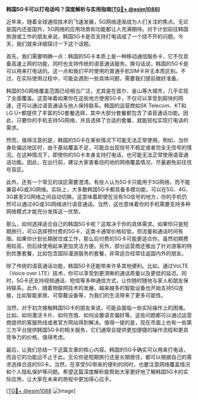 **韩国5G卡可以打电话吗？深度解析与实用指南[[TG💪+ @esim1088](https://t.me/s/esim1088)]**

近年来，随着全球通信技术的飞速发展，5G网络逐渐成为人们关注的焦点。无论是国内还是国外，5G网络的应用场景和功能都让人充满期待。对于计划前往韩国旅游或工作的朋友来说，韩国5G卡是否支持打电话成了一个绕不开的问题。今天，我们就来详细探讨一下这个话题。

首先，我们需要明确一点：韩国的5G卡本质上是一种移动通信服务卡，它不仅具备高速上网的功能，同时也支持传统的语音通话服务。换句话说，韩国的5G卡是可以用来打电话的。这一点和我们平时使用的普通手机SIM卡并无本质区别。不过，在实际使用过程中，可能会遇到一些具体问题，需要我们提前做好准备。

韩国的5G网络覆盖范围已经相当广泛，尤其是在首尔、釜山等大城市，几乎实现了全面覆盖。这意味着如果你在这些地方使用5G卡，不仅可以享受到超快的网速，还可以通过语音通话与他人保持联系。韩国的运营商如SK Telecom、KT和LG U+都提供了丰富的5G套餐选择，其中大部分套餐都包含了语音通话功能。因此，只要你的手机支持5G网络，并且选择了合适的套餐，就能轻松实现打电话的需求。

然而，值得注意的是，韩国的5G卡在某些情况下可能无法正常使用。例如，当你身处偏远地区时，由于基站覆盖不足，可能会出现信号不稳定或者完全无信号的情况。在这种情况下，即使你的5G卡本身支持打电话，也可能无法正常使用语音通话功能。因此，在出行前，建议大家查看目的地的网络覆盖情况，尽量避免前往信号盲区。

此外，还有一个常见的误区需要澄清。有些人认为5G卡只能用于5G网络，而不能兼容4G或3G网络。实际上，大多数韩国5G卡都具备多模功能，可以在5G、4G、3G甚至2G网络之间自动切换。这意味着即使在没有5G信号的地方，你的手机仍然可以通过4G或3G网络进行语音通话。当然，这也意味着你的手机需要支持多种网络模式才能充分发挥这一优势。

那么，如何选择适合自己的韩国5G卡呢？这取决于你的具体需求。如果你只是短期旅行，可以选择预付费的5G卡，这类卡通常价格较低，但流量和通话时间有限。如果你计划长期居住或工作，那么后付费的5G卡可能更适合你，虽然初期费用较高，但后续使用起来更加灵活方便。另外，部分运营商还推出了针对游客的特别优惠套餐，比如包含国际漫游服务的套餐，非常适合经常往返国内外的朋友。

除了传统的语音通话功能，韩国5G卡还能带来许多其他便利。比如，通过VoLTE（Voice over LTE）技术，你可以享受到更清晰的通话质量以及更低的延迟。同时，5G卡还支持视频通话、短信等多种通信方式，让你随时随地与家人和朋友保持联系。此外，随着物联网技术的发展，越来越多的智能设备也开始支持5G连接，比如智能家居、可穿戴设备等，为我们的生活带来了更多可能性。

当然，对于初次接触韩国5G卡的朋友来说，可能会面临一些实际操作上的困难。比如，如何激活卡片、如何充值、如何设置语言偏好等。这些问题都可以通过运营商提供的客服热线或者官方网站得到解决。值得一提的是，现在市面上也有一些第三方平台提供韩国5G卡的相关服务，它们通常会提供更加便捷的操作流程和更具竞争力的价格，值得考虑。

最后，让我们总结一下这篇文章的核心内容。韩国的5G卡确实可以用来打电话，而且它的功能远不止于此。无论你是短期旅行还是长期居住，都可以根据自己的需求选择合适的5G卡。当然，在享受5G带来的便利的同时，也要注意网络覆盖情况和个人隐私保护等问题。希望这篇深度解析能帮助大家更好地了解韩国5G卡的实际应用，让大家在未来的旅程中更加得心应手。

[[TG💪+ @esim1088](https://t.me/s/esim1088) ![Image](https://i.postimg.cc/4NQfJmqS/Snipaste-2025-05-13-00-14-12.png)]
